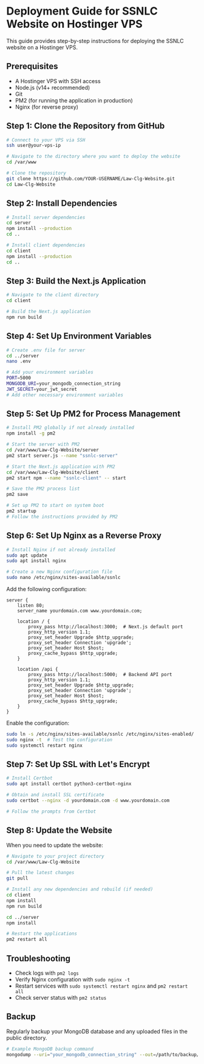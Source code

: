 # Deployment Guide for SSNLC Website on Hostinger VPS

This guide provides step-by-step instructions for deploying the SSNLC website on a Hostinger VPS.

## Prerequisites

- A Hostinger VPS with SSH access
- Node.js (v14+ recommended)
- Git
- PM2 (for running the application in production)
- Nginx (for reverse proxy)

## Step 1: Clone the Repository from GitHub

```bash
# Connect to your VPS via SSH
ssh user@your-vps-ip

# Navigate to the directory where you want to deploy the website
cd /var/www

# Clone the repository
git clone https://github.com/YOUR-USERNAME/Law-Clg-Website.git
cd Law-Clg-Website
```

## Step 2: Install Dependencies

```bash
# Install server dependencies
cd server
npm install --production
cd ..

# Install client dependencies
cd client
npm install --production
cd ..
```

## Step 3: Build the Next.js Application

```bash
# Navigate to the client directory
cd client

# Build the Next.js application
npm run build
```

## Step 4: Set Up Environment Variables

```bash
# Create .env file for server
cd ../server
nano .env

# Add your environment variables
PORT=5000
MONGODB_URI=your_mongodb_connection_string
JWT_SECRET=your_jwt_secret
# Add other necessary environment variables
```

## Step 5: Set Up PM2 for Process Management

```bash
# Install PM2 globally if not already installed
npm install -g pm2

# Start the server with PM2
cd /var/www/Law-Clg-Website/server
pm2 start server.js --name "ssnlc-server"

# Start the Next.js application with PM2
cd /var/www/Law-Clg-Website/client
pm2 start npm --name "ssnlc-client" -- start

# Save the PM2 process list
pm2 save

# Set up PM2 to start on system boot
pm2 startup
# Follow the instructions provided by PM2
```

## Step 6: Set Up Nginx as a Reverse Proxy

```bash
# Install Nginx if not already installed
sudo apt update
sudo apt install nginx

# Create a new Nginx configuration file
sudo nano /etc/nginx/sites-available/ssnlc
```

Add the following configuration:

```nginx
server {
    listen 80;
    server_name yourdomain.com www.yourdomain.com;

    location / {
        proxy_pass http://localhost:3000;  # Next.js default port
        proxy_http_version 1.1;
        proxy_set_header Upgrade $http_upgrade;
        proxy_set_header Connection 'upgrade';
        proxy_set_header Host $host;
        proxy_cache_bypass $http_upgrade;
    }

    location /api {
        proxy_pass http://localhost:5000;  # Backend API port
        proxy_http_version 1.1;
        proxy_set_header Upgrade $http_upgrade;
        proxy_set_header Connection 'upgrade';
        proxy_set_header Host $host;
        proxy_cache_bypass $http_upgrade;
    }
}
```

Enable the configuration:

```bash
sudo ln -s /etc/nginx/sites-available/ssnlc /etc/nginx/sites-enabled/
sudo nginx -t  # Test the configuration
sudo systemctl restart nginx
```

## Step 7: Set Up SSL with Let's Encrypt

```bash
# Install Certbot
sudo apt install certbot python3-certbot-nginx

# Obtain and install SSL certificate
sudo certbot --nginx -d yourdomain.com -d www.yourdomain.com

# Follow the prompts from Certbot
```

## Step 8: Update the Website

When you need to update the website:

```bash
# Navigate to your project directory
cd /var/www/Law-Clg-Website

# Pull the latest changes
git pull

# Install any new dependencies and rebuild (if needed)
cd client
npm install
npm run build

cd ../server
npm install

# Restart the applications
pm2 restart all
```

## Troubleshooting

- Check logs with `pm2 logs`
- Verify Nginx configuration with `sudo nginx -t`
- Restart services with `sudo systemctl restart nginx` and `pm2 restart all`
- Check server status with `pm2 status`

## Backup

Regularly backup your MongoDB database and any uploaded files in the public directory.

```bash
# Example MongoDB backup command
mongodump --uri="your_mongodb_connection_string" --out=/path/to/backup/directory
``` 